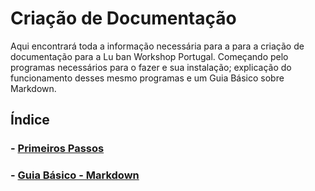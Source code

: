 # Criação de Documentação

Aqui encontrará toda a informação necessária para a para a criação de documentação para a Lu ban Workshop Portugal. Começando pelo programas necessários para o fazer e sua instalação; explicação do funcionamento desses mesmo programas e um Guia Básico sobre Markdown.

## Índice

### - [Primeiros Passos](./howtodo/criacao_de_documentacao/primeiros_passos.md)
### - [Guia Básico - Markdown](./howtodo/criacao_de_documentacao/guia_basico.md)
